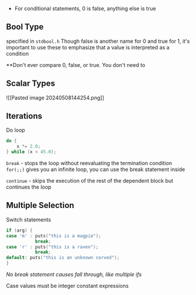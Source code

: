 - For conditional statements, 0 is false, anything else is true
## Bool Type
specified in `stdbool.h`
Though false is another name for 0 and true for 1, it's important to use these to emphasize that a value is interpreted as a condition

**Don't ever compare 0, false, or true. You don't need to

## Scalar Types
![[Pasted image 20240508144254.png]]

## Iterations
Do loop
```C
do {
	x *= 2.0;
} while (x < 45.0);
```

`break` - stops the loop without reevaluating the termination condition
`for(;;)` gives you an infinite loop, you can use the break statement inside

`continue` - skips the execution of the rest of the dependent block but continues the loop

## Multiple Selection
Switch statements
```C
if (arg) {
case 'm' : puts("this is a magpie");
           break;
case 'r' : puts("this is a raven");
	       break;
default: puts("this is an unknown corved");
}
```
*No break statement causes fall through, like multiple ifs*

Case values must be integer constant expressions

